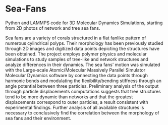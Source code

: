 # Sea-Fans
Python and LAMMPS code for 3D Molecular Dynamics Simulations, starting from 2D photos of network and tree sea fans.

Sea fans are a variety of corals structured in a flat fanlike pattern of numerous cylindrical polyps. Their morphology has been previously studied through 2D images and digitized data points depicting the structures have been obtained. The project employs polymer physics and molecular simulations to study samples of tree-like and network structures and analyze differences in their dynamics. The sea fans’ motion was simulated with the Large-scale Atomic/Molecular Massively Parallel Simulator Molecular Dynamics software by connecting the data points through harmonic bonds and modulating the flexibility/bending stiffness through an angle potential between three particles. Preliminary analysis of the output through particle displacements computations suggests that tree structures tend to be more dynamic than networks and that the greatest displacements correspond to outer particles, a result consistent with experimental findings. Further analysis of all available structures is necessary to conclusively find the correlation between the morphology of sea fans and their environment. 
